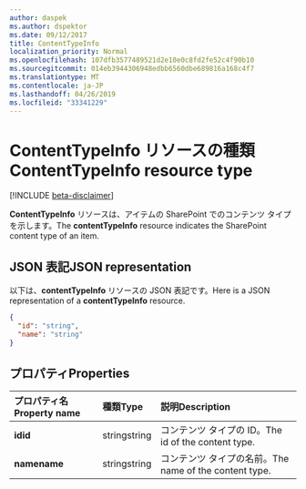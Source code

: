 ```yaml
---
author: daspek
ms.author: dspektor
ms.date: 09/12/2017
title: ContentTypeInfo
localization_priority: Normal
ms.openlocfilehash: 107dfb3577489521d2e10e0c8fd2fe52c4f90b10
ms.sourcegitcommit: 014eb3944306948edbb6560dbe689816a168c4f7
ms.translationtype: MT
ms.contentlocale: ja-JP
ms.lasthandoff: 04/26/2019
ms.locfileid: "33341229"
---
```

# <a name="contenttypeinfo-resource-type"></a><span data-ttu-id="92113-102">ContentTypeInfo リソースの種類</span><span class="sxs-lookup"><span data-stu-id="92113-102">ContentTypeInfo resource type</span></span>

[!INCLUDE [beta-disclaimer](../../includes/beta-disclaimer.md)]

<span data-ttu-id="92113-103">**ContentTypeInfo** リソースは、アイテムの SharePoint でのコンテンツ タイプを示します。</span><span class="sxs-lookup"><span data-stu-id="92113-103">The **contentTypeInfo** resource indicates the SharePoint content type of an item.</span></span>

## <a name="json-representation"></a><span data-ttu-id="92113-104">JSON 表記</span><span class="sxs-lookup"><span data-stu-id="92113-104">JSON representation</span></span>

<span data-ttu-id="92113-105">以下は、**contentTypeInfo** リソースの JSON 表記です。</span><span class="sxs-lookup"><span data-stu-id="92113-105">Here is a JSON representation of a **contentTypeInfo** resource.</span></span>
<!-- { "blockType": "resource", "@odata.type": "microsoft.graph.contentTypeInfo", "@type.aka": "oneDrive.contentTypeFacet" } -->

```json
{
  "id": "string",
  "name": "string"
}
```

## <a name="properties"></a><span data-ttu-id="92113-106">プロパティ</span><span class="sxs-lookup"><span data-stu-id="92113-106">Properties</span></span>

| <span data-ttu-id="92113-107">プロパティ名</span><span class="sxs-lookup"><span data-stu-id="92113-107">Property name</span></span>  | <span data-ttu-id="92113-108">種類</span><span class="sxs-lookup"><span data-stu-id="92113-108">Type</span></span>    | <span data-ttu-id="92113-109">説明</span><span class="sxs-lookup"><span data-stu-id="92113-109">Description</span></span>
|:---------------|:--------|:--------------------------------------------------
| <span data-ttu-id="92113-110">**id**</span><span class="sxs-lookup"><span data-stu-id="92113-110">**id**</span></span>         | <span data-ttu-id="92113-111">string</span><span class="sxs-lookup"><span data-stu-id="92113-111">string</span></span>  | <span data-ttu-id="92113-112">コンテンツ タイプの ID。</span><span class="sxs-lookup"><span data-stu-id="92113-112">The id of the content type.</span></span>
| <span data-ttu-id="92113-113">**name**</span><span class="sxs-lookup"><span data-stu-id="92113-113">**name**</span></span>       | <span data-ttu-id="92113-114">string</span><span class="sxs-lookup"><span data-stu-id="92113-114">string</span></span>  | <span data-ttu-id="92113-115">コンテンツ タイプの名前。</span><span class="sxs-lookup"><span data-stu-id="92113-115">The name of the content type.</span></span>

<!--
{
  "type": "#page.annotation",
  "description": "",
  "keywords": "",
  "section": "documentation",
  "tocPath": "Resources/ContentTypeInfo",
  "suppressions": []
}
-->
